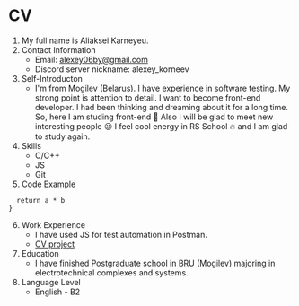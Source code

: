 # CV
1. My full name is Aliaksei Karneyeu.
2. Contact Information
    * Email: alexey06by@gmail.com
    * Discord server nickname: alexey_korneev
3. Self-Introducton
    * I'm from Mogilev (Belarus). I have experience in software testing. My strong point is attention to detail. I want to become front-end developer. I had been thinking and dreaming about it for a long time. So, here I am studing front-end 🙂 Also I will be glad to meet new interesting people 😉 I feel cool energy in RS School 🔥 and I am glad to study again.
4. Skills
    * C/C++
    * JS
    * Git
5. Code Example
```function multiply(a, b){
  return a * b
}
```
6. Work Experience
    * I have used JS for test automation in Postman.
    * [CV project](https://github.com/Alexey06by/rsschool-cv/tree/gh-pages)
7. Education
    * I have finished Postgraduate school in BRU (Mogilev) majoring in electrotechnical complexes and systems.
8. Language Level
    * English - B2